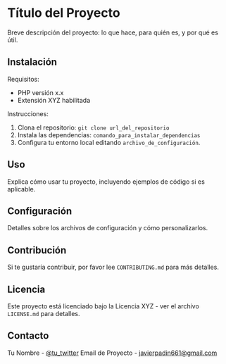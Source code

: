 # Título del Proyecto

Breve descripción del proyecto: lo que hace, para quién es, y por qué es útil.

## Instalación

Requisitos:
- PHP versión x.x
- Extensión XYZ habilitada

Instrucciones:
1. Clona el repositorio: `git clone url_del_repositorio`
2. Instala las dependencias: `comando_para_instalar_dependencias`
3. Configura tu entorno local editando `archivo_de_configuración`.

## Uso

Explica cómo usar tu proyecto, incluyendo ejemplos de código si es aplicable.

## Configuración

Detalles sobre los archivos de configuración y cómo personalizarlos.

## Contribución

Si te gustaría contribuir, por favor lee `CONTRIBUTING.md` para más detalles.

## Licencia

Este proyecto está licenciado bajo la Licencia XYZ - ver el archivo `LICENSE.md` para detalles.

## Contacto

Tu Nombre - [@tu_twitter](https://twitter.com/tu_twitter)
Email de Proyecto - javierpadin661@gmail.com
